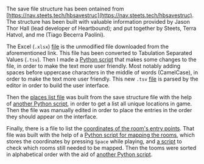 The save file structure has been ontained from [https://nav.steets.tech/hbsavestruc](https://nav.steets.tech/hbsavestruc). The structure has been built with valuable information provided by Jason Thor Hall (lead developer of Heartbound); and put together by Steets, Terra Hatvol, and me (Tiago Becerra Paolini).

The Excel (`.xlsx`) [file](https://github.com/tbpaolini/Heartbound-Save-Editor/blob/master/structure/Save%20File%20Structure.xlsx) is the unmodified file downloaded from the aforementioned link. This file has been converted to Tabulation Separated Values (`.tsv`). Then I made a [Python script](https://github.com/tbpaolini/Heartbound-Save-Editor/blob/master/utils/struct_file_cleanup.py) that makes some changes to the file, in order to make the text more user friendly. Most notably adding spaces before uppercase characters in the middle of words (CamelCase), in order to make the text more user friendly. This new `.tsv` [file](https://github.com/tbpaolini/Heartbound-Save-Editor/blob/master/structure/save_structure.tsv) is parsed by the editor in order to build the user interface.

Then the [places list file](https://github.com/tbpaolini/Heartbound-Save-Editor/blob/master/structure/places_list.tsv) was built from the save structure file with the help of [another Python script](https://github.com/tbpaolini/Heartbound-Save-Editor/blob/master/utils/places_listing.py), in order to get a list all unique locations in game. Then the file was manually edited in order to place the entries in the order they should appear on the interface.

Finally, there is a file to list the [coordinates of the room's entry points](https://github.com/tbpaolini/Heartbound-Save-Editor/blob/master/structure/room_coordinates.tsv). That file was built with the help of a [Python script for mapping the rooms](https://github.com/tbpaolini/Heartbound-Save-Editor/blob/master/utils/room_mapping.py), which stores the coordinates by pressing `Space` while playing, and [a script](https://github.com/tbpaolini/Heartbound-Save-Editor/blob/master/utils/unmapped_rooms.py) to check which rooms still needed to be mapped. Then the tooms were sorted in alphabetical order with the aid of [another Python script](https://github.com/tbpaolini/Heartbound-Save-Editor/blob/master/utils/room_sorting.py).
